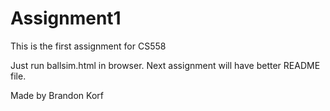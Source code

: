 Assignment1
===========

This is the first assignment for CS558

Just run ballsim.html in browser.  Next assignment will have better README file.

Made by Brandon Korf